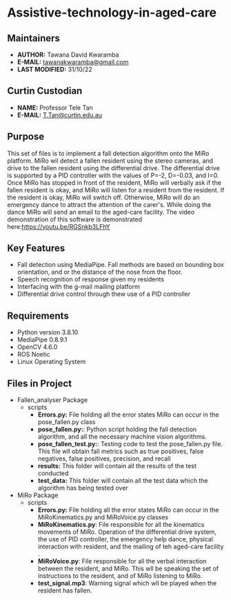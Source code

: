 # Assistive-technology-in-aged-care

## Maintainers
- **AUTHOR:** Tawana David Kwaramba
- **E-MAIL:** tawanakwaramba@gmail.com
- **LAST MODIFIED:** 31/10/22

## Curtin Custodian
- **NAME:** Professor Tele Tan
- **E-MAIL:** T.Tan@curtin.edu.au

## Purpose
This set of files is to implement a fall detection algorithm onto the MiRo platform. MiRo wil detect a fallen resident using the stereo cameras, and drive to the fallen resident using the differential drive. The differential drive is supported by a PID controller with the values of P=-2, D=-0.03, and I=0. Once MiRo has stopped in front of the resident, MiRo will verbally ask if the fallen resident is okay, and MiRo will listen for a resident from the resident. If the resident is okay, MiRo will switch off. Otherwise, MiRo will do an emergency dance to attract the attention of the carer's. While doing the dance MiRo will send an email to the aged-care facility. The video demonstration of this software is demonstrated here:https://youtu.be/RGSnkb3LFhY

## Key Features
- Fall detection using MediaPipe. Fall methods are based on bounding box
orientation, and or the distance of the nose from the floor. 
- Speech recognition of response given my residents
- Interfacing with the g-mail mailing platform 
- Differential drive control through thew use of a PID controller

## Requirements
- Python version 3.8.10
- MediaPipe 0.8.9.1
- OpenCV 4.6.0
- ROS Noetic 
- Linux Operating System

## Files in Project
- Fallen_analyser Package 
    - scripts
        - **Errors.py:** File holding all the error states MiRo can occur in the pose_fallen.py class 
        - **pose_fallen.py:**: Python script holding the fall detection algorithm, and all the necessary machine vision algorithms.
        - **pose_fallen_test.py:**: Testing code to test the pose_fallen.py file. This file wll obtain fall metrics such as true positives, false negatives, false positives, precision, and recall
        - **results:** This folder will contain all the results of the test conducted
        - **test_data:** This folder will contain all the test data which the algorithm has being tested over
- MiRo Package
    - scripts
        - **Errors.py:** File holding all the error states MiRo can occur in the MiRoKinematics.py and MiRoVoice.py classes
        - **MiRoKinematics.py**: File responsible for all the kinematics movements of MiRo. Operation of the differential drive system, the use of PID controller, the emergency help dance, physical interaction with resident, and the mailing of teh aged-care facility . 
        - **MiRoVoice.py**: File responsible for all the verbal interaction between the resident, and MiRo. This wll be speaking the set of instructions to the resident, and of MiRo listening to MiRo.
        - **test_signal.mp3**: Warning signal which wll be played when the resident has fallen.
